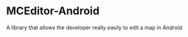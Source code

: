 MCEditor-Android
================

A library that allows the developer really easily to edit a map in Android
